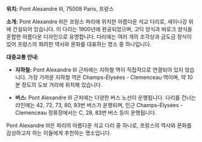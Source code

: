 **위치:** Pont Alexandre III, 75008 Paris, 프랑스

**소개:**
Pont Alexandre III은 프랑스 파리에 위치한 아름다운 석교 다리로, 세이나강 위에 건설되어 있습니다. 이 다리는 1900년에 완공되었으며, 고딕 양식과 바로크 양식을 혼합한 아름다운 디자인으로 유명합니다. 다리에는 여러 개의 조각상과 금도금 장식이 있어 프랑스의 화려한 역사와 문화를 대표하는 명소 중 하나입니다.

**대중교통 안내:**

- **지하철:** Pont Alexandre III 근처에는 지하철 역이 직접적으로 연결되어 있지 않습니다. 가장 가까운 지하철 역은 Champs-Élysées - Clemenceau 역이며, 약 10분 정도의 도보 거리에 위치해 있습니다.

- **버스:** Pont Alexandre III 근처에는 다양한 버스 노선이 운행됩니다. 다리를 건너는 라인에는 42, 72, 73, 80, 93번 버스가 운행되며, 인근 Champs-Élysées - Clemenceau 정류장에서는 C, 28, 83번 버스 등이 운행됩니다.

Pont Alexandre III은 파리의 아름다운 석교 다리 중 하나로, 프랑스의 역사와 문화를 감상하고자 하는 이들에게 추천하는 명소입니다.
